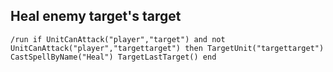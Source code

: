 ## Heal enemy target's target
```
/run if UnitCanAttack("player","target") and not UnitCanAttack("player","targettarget") then TargetUnit("targettarget") CastSpellByName("Heal") TargetLastTarget() end
```